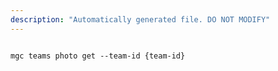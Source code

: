 ```yaml
---
description: "Automatically generated file. DO NOT MODIFY"
---
```


```cli

mgc teams photo get --team-id {team-id}

```